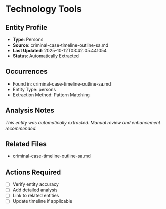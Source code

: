# Technology Tools

## Entity Profile
- **Type**: Persons
- **Source**: criminal-case-timeline-outline-sa.md
- **Last Updated**: 2025-10-12T03:42:05.441054
- **Status**: Automatically Extracted

## Occurrences
- Found in: criminal-case-timeline-outline-sa.md
- Entity Type: persons
- Extraction Method: Pattern Matching

## Analysis Notes
*This entity was automatically extracted. Manual review and enhancement recommended.*

## Related Files
- criminal-case-timeline-outline-sa.md

## Actions Required
- [ ] Verify entity accuracy
- [ ] Add detailed analysis
- [ ] Link to related entities
- [ ] Update timeline if applicable
